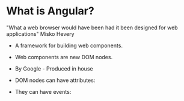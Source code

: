 # What is Angular?


"What a web browser would have been had it been designed for web applications"
Misko Hevery



* A framework for building web components. 
* Web components are new DOM nodes.
* By Google - Produced in house

* DOM nodes can have attributes:
<cat name="toaster"></cat>

* They can have events:
<cat on-miow="feed()"></cat>

